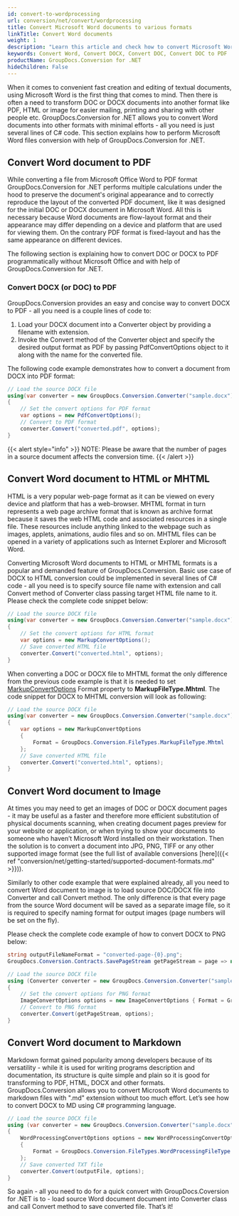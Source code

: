 ```yaml
---
id: convert-to-wordprocessing
url: conversion/net/convert/wordprocessing
title: Convert Microsoft Word documents to various formats
linkTitle: Convert Word documents
weight: 1
description: "Learn this article and check how to convert Microsoft Word DOCX, DOC, RTF documents to other formats with GroupDocs.Conversion for .NET."
keywords: Convert Word, Convert DOCX, Convert DOC, Convert DOC to PDF
productName: GroupDocs.Conversion for .NET
hideChildren: False
---
```


When it comes to convenient fast creation and editing of textual documents, using Microsoft Word is the first thing that comes to mind. Then there is often a need to transform DOC or DOCX documents into another format like PDF, HTML or image for easier mailing, printing and sharing with other people etc.
GroupDocs.Conversion for .NET allows you to convert Word documents into other formats with minimal efforts - all you need is just several lines of C# code.
This section explains how to perform Microsoft Word files conversion with help of GroupDocs.Conversion for .NET.  

## Convert Word document to PDF

While converting a file from Microsoft Office Word to PDF format GroupDocs.Conversion for .NET performs multiple calculations under the hood to preserve the document's original appearance and to correctly reproduce the layout of the converted PDF document, like it was designed for the initial DOC or DOCX document in Microsoft Word. All this is necessary because Word documents are flow-layout format and their appearance may differ depending on a device and platform that are used for viewing them. On the contrary PDF format is fixed-layout and has the same appearance on different devices.  
  
The following section is explaining how to convert DOC or DOCX to PDF programmatically without Microsoft Office and with help of GroupDocs.Conversion for .NET.  

### Convert DOCX (or DOC) to PDF

GroupDocs.Conversion provides an easy and concise way to convert DOCX to PDF - all you need is a couple lines of code to:

1. Load your DOCX document into a Converter object by providing a filename with extension.
2. Invoke the Convert method of the Converter object and specify the desired output format as PDF by passing PdfConvertOptions object to it along with the name for the converted file.  
  
The following code example demonstrates how to convert a document from DOCX into PDF format:

```csharp
// Load the source DOCX file
using(var converter = new GroupDocs.Conversion.Converter("sample.docx"))
{
    // Set the convert options for PDF format
    var options = new PdfConvertOptions();
    // Convert to PDF format
    converter.Convert("converted.pdf", options);
}
```
  
{{< alert style="info" >}}
NOTE: Please be aware that the number of pages in a source document affects the conversion time.
{{< /alert >}}

## Convert Word document to HTML or MHTML

HTML is a very popular web-page format as it can be viewed on every device and platform that has a web-browser. MHTML format in turn represents a web page archive format that is known as archive format because it saves the web HTML code and associated resources in a single file. These resources include anything linked to the webpage such as images, applets, animations, audio files and so on. MHTML files can be opened in a variety of applications such as Internet Explorer and Microsoft Word. 

Converting Microsoft Word documents to HTML or MHTML formats is a popular and demanded feature of GroupDocs.Conversion. Basic use case of DOCX to HTML conversion could be implemented in several lines of C# code - all you need is to specify source file name with extension and call Convert method of Converter class passing target HTML file name to it. Please check the complete code snippet below:

```csharp
// Load the source DOCX file
using(var converter = new GroupDocs.Conversion.Converter("sample.docx"))
{
    // Set the convert options for HTML format
    var options = new MarkupConvertOptions();
    // Save converted HTML file
    converter.Convert("converted.html", options);
}
```

When converting a DOC or DOCX file to MHTML format the only difference from the previous code example is that it is needed to set [MarkupConvertOptions](https://apireference.groupdocs.com/conversion/net/groupdocs.conversion.options.convert/markupconvertoptions) Format property to  **MarkupFileType.Mhtml**. The code snippet for DOCX to MHTML conversion will look as following:

```csharp
// Load the source DOCX file
using(var converter = new GroupDocs.Conversion.Converter("sample.docx"))
{
    var options = new MarkupConvertOptions
    {  
        Format = GroupDocs.Conversion.FileTypes.MarkupFileType.Mhtml
    };
    // Save converted HTML file
    converter.Convert("converted.html", options);
}
```

## Convert Word document to Image

At times you may need to get an images of DOC or DOCX document pages - it may be useful as a faster and therefore more efficient substitution of physical documents scanning, when creating document pages preview for your website or application, or when trying to show your documents to someone who haven’t Microsoft Word installed on their workstation. Then the solution is to convert a document into JPG, PNG, TIFF or any other supported image format (see the full list of available conversions [here]({{< ref "conversion/net/getting-started/supported-document-formats.md" >}})).  

Similarly to other code example that were explained already, all you need to convert Word document to image is to load source DOC/DOCX file into Converter and call Convert method. The only difference is that every page from the source Word document will be saved as a separate image file, so it is required to specify naming format for output images (page numbers will be set on the fly).  

Please check the complete code example of how to convert DOCX to PNG below:

```csharp
string outputFileNameFormat = "converted-page-{0}.png";
GroupDocs.Conversion.Contracts.SavePageStream getPageStream = page => new FileStream(string.Format(outputFileNameFormat, page), FileMode.Create);

// Load the source DOCX file
using (Converter converter = new GroupDocs.Conversion.Converter("sample.docx"))
{
    // Set the convert options for PNG format
    ImageConvertOptions options = new ImageConvertOptions { Format = GroupDocs.Conversion.FileTypes.ImageFileType.Png };  
    // Convert to PNG format
    converter.Convert(getPageStream, options);
}
```

## Convert Word document to Markdown

Markdown format gained popularity among developers because of its versatility - while it is used for writing programs description and documentation, its structure is quite simple and plain so it is good for transforming to PDF, HTML, DOCX and other formats.
GroupDocs.Conversion allows you to convert Microsoft Word documents to markdown files with ".md" extension without too much effort. Let’s see how to convert DOCX to MD using C# programming language.  

```csharp
// Load the source DOCX file
using (var converter = new GroupDocs.Conversion.Converter("sample.docx"))
{
    WordProcessingConvertOptions options = new WordProcessingConvertOptions
    {
        Format = GroupDocs.Conversion.FileTypes.WordProcessingFileType.Md
    };
    // Save converted TXT file
    converter.Convert(outputFile, options);
}
```
  
So again - all you need to do for a quick convert with GroupDocs.Coversion for .NET is to - load source Word document document into Converter class and call Convert method to save converted file. That’s it!
